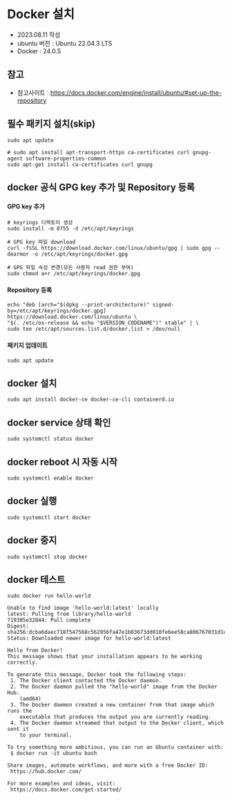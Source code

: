 # Docker 설치

* 2023.08.11 작성
* ubuntu 버전 : Ubuntu 22.04.3 LTS
* Docker : 24.0.5

## 참고
* 참고사이트 : https://docs.docker.com/engine/install/ubuntu/#set-up-the-repository

## 필수 패키지 설치(skip)
```shell
sudo apt update
```
```shell
# sudo apt install apt-transport-https ca-certificates curl gnupg-agent software-properties-common
sudo apt-get install ca-certificates curl gnupg
```

## docker 공식 GPG key 추가 및 Repository 등록
#### GPG key 추가
```shell
# keyrings 디렉토리 생성
sudo install -m 0755 -d /etc/apt/keyrings

# GPG key 파일 download
curl -fsSL https://download.docker.com/linux/ubuntu/gpg | sudo gpg --dearmor -o /etc/apt/keyrings/docker.gpg

# GPG 파일 속성 변경(모든 사용자 read 권한 부여)
sudo chmod a+r /etc/apt/keyrings/docker.gpg
```

#### Repository 등록 
```shell
echo "deb [arch="$(dpkg --print-architecture)" signed-by=/etc/apt/keyrings/docker.gpg] https://download.docker.com/linux/ubuntu \
"$(. /etc/os-release && echo "$VERSION_CODENAME")" stable" | \
sudo tee /etc/apt/sources.list.d/docker.list > /dev/null
```

#### 패키지 업데이트
```shell
sudo apt update
```


## docker 설치
```shell
sudo apt install docker-ce docker-ce-cli containerd.io
```

## docker service 상태 확인
```shell
sudo systemctl status docker
```

## docker reboot 시 자동 시작
```shell
sudo systemctl enable docker
```

## docker 실행
```shell
sudo systemctl start docker
```

## docker 중지
```shell
sudo systemctl stop docker
```

## docker 테스트
```shell
sudo docker run hello-world
```
```text
Unable to find image 'hello-world:latest' locally
latest: Pulling from library/hello-world
719385e32844: Pull complete
Digest: sha256:dcba6daec718f547568c562956fa47e1b03673dd010fe6ee58ca806767031d1c
Status: Downloaded newer image for hello-world:latest

Hello from Docker!
This message shows that your installation appears to be working correctly.

To generate this message, Docker took the following steps:
 1. The Docker client contacted the Docker daemon.
 2. The Docker daemon pulled the "hello-world" image from the Docker Hub.
    (amd64)
 3. The Docker daemon created a new container from that image which runs the
    executable that produces the output you are currently reading.
 4. The Docker daemon streamed that output to the Docker client, which sent it
    to your terminal.

To try something more ambitious, you can run an Ubuntu container with:
 $ docker run -it ubuntu bash

Share images, automate workflows, and more with a free Docker ID:
 https://hub.docker.com/

For more examples and ideas, visit:
 https://docs.docker.com/get-started/
```
